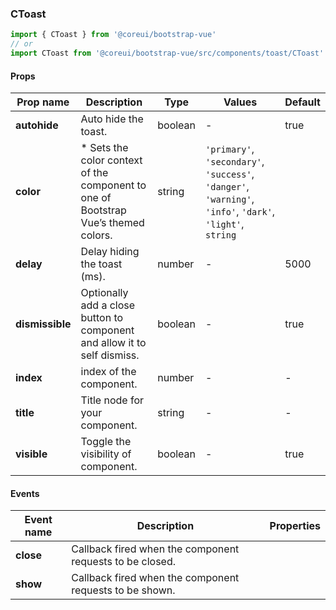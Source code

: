 ### CToast

```jsx
import { CToast } from '@coreui/bootstrap-vue'
// or
import CToast from '@coreui/bootstrap-vue/src/components/toast/CToast'
```

#### Props

| Prop name       | Description                                                                         | Type    | Values                                                                                                    | Default |
| --------------- | ----------------------------------------------------------------------------------- | ------- | --------------------------------------------------------------------------------------------------------- | ------- |
| **autohide**    | Auto hide the toast.                                                                | boolean | -                                                                                                         | true    |
| **color**       | \* Sets the color context of the component to one of Bootstrap Vue’s themed colors. | string  | `'primary'`, `'secondary'`, `'success'`, `'danger'`, `'warning'`, `'info'`, `'dark'`, `'light'`, `string` |         |
| **delay**       | Delay hiding the toast (ms).                                                        | number  | -                                                                                                         | 5000    |
| **dismissible** | Optionally add a close button to component and allow it to self dismiss.            | boolean | -                                                                                                         | true    |
| **index**       | index of the component.                                                             | number  | -                                                                                                         | -       |
| **title**       | Title node for your component.                                                      | string  | -                                                                                                         | -       |
| **visible**     | Toggle the visibility of component.                                                 | boolean | -                                                                                                         | true    |

#### Events

| Event name | Description                                              | Properties |
| ---------- | -------------------------------------------------------- | ---------- |
| **close**  | Callback fired when the component requests to be closed. |
| **show**   | Callback fired when the component requests to be shown.  |

